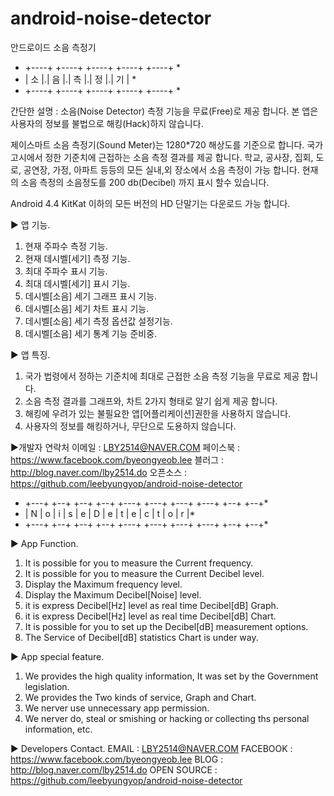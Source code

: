 android-noise-detector
======================

안드로이드 소음 측정기

  *   +----+ +----+ +----+ +----+ +----+ * 
  *   | 소 |.| 음 |.| 측 |.| 정 |.| 기 | * 
  *   +----+ +----+ +----+ +----+ +----+ * 


간단한 설명 : 
소음(Noise Detector) 측정 기능을 무료(Free)로 제공 합니다.
본 앱은 사용자의 정보를 불법으로 해킹(Hack)하지 않습니다.


제이스마트 소음 측정기(Sound Meter)는 1280*720 해상도를 기준으로 합니다.
국가 고시에서 정한 기준치에 근접하는 소음 측정 결과를 제공 합니다.
학교, 공사장, 집회, 도로, 공연장, 가정, 아파트 등등의 모든 실내,외 장소에서 
소음 측정이 가능 합니다.
현재의 소음 측정의 소음정도를 200 db(Decibel) 까지 표시 할수 있습니다.

Android 4.4 KitKat 이하의 모든 버전의 HD 단말기는 다운로드 가능 합니다.

▶ 앱 기능.

1. 현재 주파수 측정 기능.
2. 현재 데시벨[세기] 측정 기능.
3. 최대 주파수 표시 기능.
4. 최대 데시벨[세기] 표시 기능.
5. 데시벨[소음] 세기 그래프 표시 기능.
6. 데시벨[소음] 세기 차트 표시 기능.
7. 데시벨[소음] 세기 측정 옵션값 설정기능.
8. 데시벨[소음] 세기 통계 기능 준비중.
 

▶ 앱 특징.

1. 국가 법령에서 정하는 기준치에 최대로 근접한
   소음 측정 기능을 무료로 제공 합니다.
2. 소음 측정 결과를 그래프와, 차트 2가지 형태로
   알기 쉽게 제공 합니다.
3. 해킹에 우려가 있는 불필요한 앱[어플리케이션]권한을
   사용하지 않습니다.
4. 사용자의 정보를 해킹하거나, 무단으로 도용하지 않습니다.


▶개발자 연락처 
이메일    : LBY2514@NAVER.COM
페이스북  : https://www.facebook.com/byeongyeob.lee
블러그    : http://blog.naver.com/lby2514.do
오픈소스  : https://github.com/leebyungyop/android-noise-detector
 

  *   +---+ +--+ +--+ +--+ +---+ +---+ +---+ +---+ +--+ +--+* 
  *   | N | o | i | s | e | D | e | t | e | c | t | o | r  |* 
  *   +---+ +--+ +--+ +--+ +---+ +---+ +---+ +---+ +--+ +--+* 

▶ App Function.

1. It is possible for you to measure the Current frequency.
2. It is possible for you to measure the Current Decibel level.
3. Display the Maximum frequency level.
4. Display the Maximum Decibel[Noise] level.
5. it is express Decibel[Hz] level as real time Decibel[dB] Graph.
6. it is express Decibel[Hz] level as real time Decibel[dB] Chart.
7. It is possible for you to set up the  Decibel[dB] measurement options.
8. The Service of Decibel[dB] statistics Chart is under way.

▶ App special feature.
1. We provides the high quality information, It was set by the Government legislation.
2. We provides the Two kinds of service, Graph and Chart.
3. We nerver use unnecessary app permission.
4. We nerver do, steal or smishing or hacking or collecting ths personal information,  etc.

▶ Developers Contact.
EMAIL        : LBY2514@NAVER.COM
FACEBOOK     : https://www.facebook.com/byeongyeob.lee 
BLOG         : http://blog.naver.com/lby2514.do 
OPEN SOURCE  : https://github.com/leebyungyop/android-noise-detector

